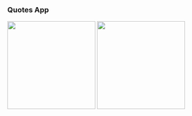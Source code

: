 ### Quotes App
<div style="overflow-x: auto; white-space: nowrap;">
  <img src="https://github.com/user-attachments/assets/fdc25255-36cc-4e07-82ca-05f35a13059b" width="200" />
  <img src="https://github.com/user-attachments/assets/07e1084d-80ea-4fed-bc74-f4474981925e" width="200" />

</div>
